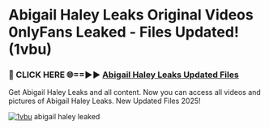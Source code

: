 # Abigail Haley Leaks Original Videos 0nlyFans Leaked - Files Updated! (1vbu)

<h3>🔴 CLICK HERE 🌐==►► <a href="https://tinyurl.com/3hn5wdd3" rel="nofollow">Abigail Haley Leaks Updated Files</a></h3>

Get Abigail Haley Leaks and all content. Now you can access all videos and pictures of Abigail Haley Leaks. New Updated Files 2025!

[![1vbu](https://i.imgur.com/4HnBqBT.gif)](https://tinyurl.com/3hn5wdd3)
abigail haley leaked